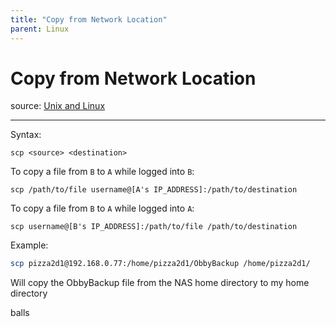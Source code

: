 ```yaml
---
title: "Copy from Network Location"
parent: Linux
---
```


# Copy from Network Location
source: [Unix and Linux](<https://unix.stackexchange.com/questions/106480/how-to-copy-files-from-one-machine-to-another-using-ssh>)

___
Syntax:
```
scp <source> <destination>
```

To copy a file from `B` to `A` while logged into `B`:
```
scp /path/to/file username@[A's IP_ADDRESS]:/path/to/destination
```

To copy a file from `B` to `A` while logged into `A`:
```
scp username@[B's IP_ADDRESS]:/path/to/file /path/to/destination
```

Example:
```bash
scp pizza2d1@192.168.0.77:/home/pizza2d1/ObbyBackup /home/pizza2d1/
```
Will copy the ObbyBackup file from the NAS home directory to my home directory

<a hred="https://pizza2d1.github.io/src/notes/Linux/copy_from_nerwork_location.md" download>balls</a>